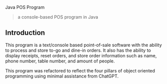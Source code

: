 Java POS Program
> a console-based POS program in Java



## Introduction
This program is a text/console based point-of-sale
software with the ability to process and store to-go
and dine-in orders. It also has the ability to display
receipts, reset orders, and store order information such
as name, phone number, table number, and amount of people.

This program was refactored to reflect the four pillars of object oriented programming using minimal assistance from ChatGPT.
